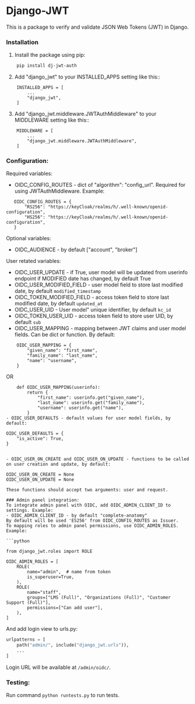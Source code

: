 # Django-JWT

This is a package to verify and validate JSON Web Tokens (JWT) in Django.

### Installation
1. Install the package using pip:
```bash
    pip install dj-jwt-auth
```

2. Add "django_jwt" to your INSTALLED_APPS setting like this::
```
    INSTALLED_APPS = [
        ...
        "django_jwt",
    ]
```

3. Add "django_jwt.middleware.JWTAuthMiddleware" to your MIDDLEWARE setting like this::
```
    MIDDLEWARE = [
        ...
        "django_jwt.middleware.JWTAuthMiddleware",
    ]
```

### Configuration:
Required variables:
- OIDC_CONFIG_ROUTES - dict of "algorithm": "config_url". Required for using JWTAuthMiddleware. Example: 
```
   OIDC_CONFIG_ROUTES = {
       "RS256": "https://keyCloak/realms/h/.well-known/openid-configuration",
       "HS256": "https://keyCloak/realms/h/.well-known/openid-configuration",
   } 
```
Optional variables:
- OIDC_AUDIENCE - by default ["account", "broker"]

User retated variables:
- OIDC_USER_UPDATE - if True, user model will be updated from userinfo endpoint if MODIFIED date has changed, by default True
- OIDC_USER_MODIFIED_FIELD - user model field to store last modified date, by default `modified_timestamp`
- OIDC_TOKEN_MODIFIED_FIELD - access token field to store last modified date, by default `updated_at`
- OIDC_USER_UID - User model" unique identifier, by default `kc_id`
- OIDC_TOKEN_USER_UID - access token field to store user UID, by default `sub`
- OIDC_USER_MAPPING - mapping between JWT claims and user model fields. Can be dict or function. By default:
```
    OIDC_USER_MAPPING = {
        "given_name": "first_name",
        "family_name": "last_name",
        "name": "username",
    }
```
OR
```
    def OIDC_USER_MAPPING(userinfo):
        return {
            "first_name": userinfo.get("given_name"),
            "last_name": userinfo.get("family_name"),
            "username": userinfo.get("name"),
        }
- OIDC_USER_DEFAULTS - default values for user model fields, by default:
```
    OIDC_USER_DEFAULTS = {
        "is_active": True,
    }
```

- OIDC_USER_ON_CREATE and OIDC_USER_ON_UPDATE - functions to be called on user creation and update, by default:
```
    OIDC_USER_ON_CREATE = None
    OIDC_USER_ON_UPDATE = None
```
These functions should accept two arguments: user and request.

### Admin panel integration:
To integrate admin panel with OIDC, add OIDC_ADMIN_CLIENT_ID to settings. Example:
- OIDC_ADMIN_CLIENT_ID - by default "complete-anatomy"
By default will be used 'ES256' from OIDC_CONFIG_ROUTES as Issuer.
To mapping roles to admin panel permissions, use OIDC_ADMIN_ROLES. Example:

```python

from django_jwt.roles import ROLE

OIDC_ADMIN_ROLES = [
    ROLE(
        name="admin",  # name from token
        is_superuser=True,
    ),
    ROLE(
        name="staff",
        groups=["LMS (Full)", "Organizations (Full)", "Customer Support (Full)"],
        permissions=["Can add user"],
    ),
]
```
And add login view to urls.py:
```python
urlpatterns = [
    path("admin/", include("django_jwt.urls")),
    ...
]
```
Login URL will be available at `/admin/oidc/`.

### Testing:
Run command `python runtests.py` to run tests.